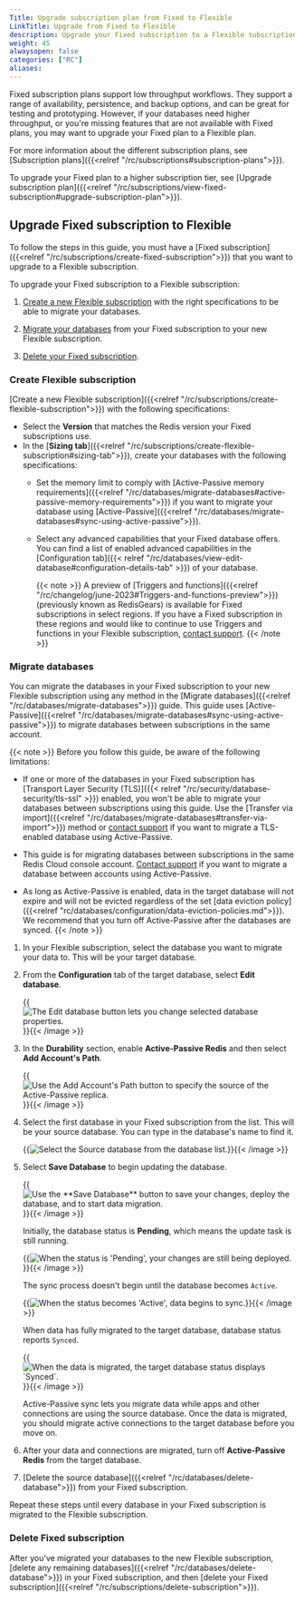 ```yaml
---
Title: Upgrade subscription plan from Fixed to Flexible
LinkTitle: Upgrade from Fixed to Flexible
description: Upgrade your Fixed subscription to a Flexible subscription.
weight: 45
alwaysopen: false
categories: ["RC"]
aliases: 
---
```


Fixed subscription plans support low throughput workflows. They support a range of availability, persistence, and backup options, and can be great for testing and prototyping. However, if your databases need higher throughput, or you're missing features that are not available with Fixed plans, you may want to upgrade your Fixed plan to a Flexible plan.

For more information about the different subscription plans, see [Subscription plans]({{<relref "/rc/subscriptions#subscription-plans">}}).

To upgrade your Fixed plan to a higher subscription tier, see [Upgrade subscription plan]({{<relref "/rc/subscriptions/view-fixed-subscription#upgrade-subscription-plan">}}).

## Upgrade Fixed subscription to Flexible

To follow the steps in this guide, you must have a [Fixed subscription]({{<relref "/rc/subscriptions/create-fixed-subscription">}}) that you want to upgrade to a Flexible subscription.

To upgrade your Fixed subscription to a Flexible subscription:

1. [Create a new Flexible subscription](#create-flexible-subscription) with the right specifications to be able to migrate your databases.

1. [Migrate your databases](#migrate-databases) from your Fixed subscription to your new Flexible subscription.

1. [Delete your Fixed subscription](#delete-fixed-subscription).

### Create Flexible subscription

[Create a new Flexible subscription]({{<relref "/rc/subscriptions/create-flexible-subscription">}}) with the following specifications:

- Select the **Version** that matches the Redis version your Fixed subscriptions use.
- In the [**Sizing tab**]({{<relref "/rc/subscriptions/create-flexible-subscription#sizing-tab">}}), create your databases with the following specifications:
    - Set the memory limit to comply with [Active-Passive memory requirements]({{<relref "/rc/databases/migrate-databases#active-passive-memory-requirements">}}) if you want to migrate your database using [Active-Passive]({{<relref "/rc/databases/migrate-databases#sync-using-active-passive">}}).
    - Select any advanced capabilities that your Fixed database offers. You can find a list of enabled advanced capabilities in the [Configuration tab]({{< relref "/rc/databases/view-edit-database#configuration-details-tab" >}}) of your database.

        {{< note >}}
A preview of [Triggers and functions]({{<relref "/rc/changelog/june-2023#Triggers-and-functions-preview">}}) (previously known as RedisGears) is available for Fixed subscriptions in select regions. If you have a Fixed subscription in these regions and would like to continue to use Triggers and functions in your Flexible subscription, [contact support](https://redis.com/company/support/).
        {{< /note >}}

### Migrate databases

You can migrate the databases in your Fixed subscription to your new Flexible subscription using any method in the [Migrate databases]({{<relref "/rc/databases/migrate-databases">}}) guide. This guide uses [Active-Passive]({{<relref "/rc/databases/migrate-databases#sync-using-active-passive">}}) to migrate databases between subscriptions in the same account.

{{< note >}}
Before you follow this guide, be aware of the following limitations:

- If one or more of the databases in your Fixed subscription has [Transport Layer Security (TLS)]({{< relref  "/rc/security/database-security/tls-ssl" >}}) enabled, you won't be able to migrate your databases between subscriptions using this guide. Use the [Transfer via import]({{<relref "/rc/databases/migrate-databases#transfer-via-import">}}) method or [contact support](https://redis.com/company/support/) if you want to migrate a TLS-enabled database using Active-Passive.

- This guide is for migrating databases between subscriptions in the same Redis Cloud console account. [Contact support](https://redis.com/company/support/) if you want to migrate a database between accounts using Active-Passive.

- As long as Active-Passive is enabled, data in the target database will not expire and will not be evicted regardless of the set [data eviction policy]({{<relref "rc/databases/configuration/data-eviction-policies.md">}}). We recommend that you turn off Active-Passive after the databases are synced. 
{{< /note >}}

1. In your Flexible subscription, select the database you want to migrate your data to. This will be your target database.

1. From the **Configuration** tab of the target database, select **Edit database**.

    {{<image filename="images/rc/button-database-edit.png" alt="The Edit database button lets you change selected database properties." >}}{{< /image >}}

1. In the **Durability** section, enable **Active-Passive Redis** and then select **Add Account's Path**.

    {{<image filename="images/rc/button-database-add-account-path.png" alt="Use the Add Account's Path button to specify the source of the Active-Passive replica." >}}{{< /image >}}

1. Select the first database in your Fixed subscription from the list. This will be your source database. You can type in the database's name to find it.

    {{<image filename="images/rc/database-add-account-path-list.png" alt="Select the Source database from the database list." >}}{{< /image >}}

1. Select **Save Database** to begin updating the database.

    {{<image filename="images/rc/button-database-save.png" alt="Use the **Save Database** button to save your changes, deploy the database, and to start data migration." >}}{{< /image >}}

    Initially, the database status is __Pending__, which means the update task is still running.  

    {{<image filename="images/rc/icon-database-update-status-pending.png" alt="When the status is 'Pending', your changes are still being deployed.">}}{{< /image >}}

    The sync process doesn't begin until the database becomes `Active`.  

    {{<image filename="images/rc/icon-database-update-status-active.png" alt="When the status becomes 'Active', data begins to sync." >}}{{< /image >}}

    When data has fully migrated to the target database, database status reports `Synced`.  

    {{<image filename="images/rc/migrate-data-status-synced.png" alt="When the data is migrated, the target database status displays `Synced`." >}}{{< /image >}}

    Active-Passive sync lets you migrate data while apps and other connections are using the source database. Once the data is migrated, you should migrate active connections to the target database before you move on.

1. After your data and connections are migrated, turn off **Active-Passive Redis** from the target database.

1. [Delete the source database]({{<relref "/rc/databases/delete-database">}}) from your Fixed subscription.

Repeat these steps until every database in your Fixed subscription is migrated to the Flexible subscription.

### Delete Fixed subscription

After you've migrated your databases to the new Flexible subscription, [delete any remaining databases]({{<relref "/rc/databases/delete-database">}}) in your Fixed subscription, and then [delete your Fixed subscription]({{<relref "/rc/subscriptions/delete-subscription">}}).



